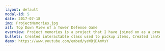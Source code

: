 ```yaml
---
layout: default
modal-id: 5
date: 2017-07-18
img: ProjectMemories.jpg
alt: Top Down View of a Tower Defense Game
overview: Project memories is a project that I have joined on as a programmer. The goal is to create a puzzle/platformer game with the theme based around dealing with grief. Each of the 5 main levels will be based on a different stage of grief.
bullets: Created interactable class used to pickup items, Created lantern actor to allow the player to light up the world aswell as interact with gameplay elements, Started on implementing platforms that are only useable when light touches them.
demo: https://www.youtube.com/embed/yaWBjDAmVsY
---
```

